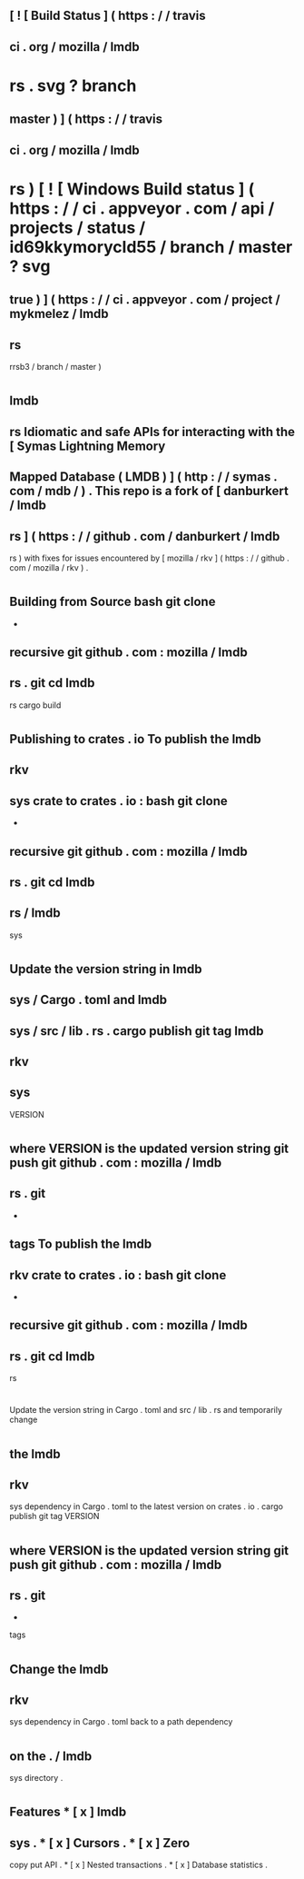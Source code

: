 [
!
[
Build
Status
]
(
https
:
/
/
travis
-
ci
.
org
/
mozilla
/
lmdb
-
rs
.
svg
?
branch
=
master
)
]
(
https
:
/
/
travis
-
ci
.
org
/
mozilla
/
lmdb
-
rs
)
[
!
[
Windows
Build
status
]
(
https
:
/
/
ci
.
appveyor
.
com
/
api
/
projects
/
status
/
id69kkymorycld55
/
branch
/
master
?
svg
=
true
)
]
(
https
:
/
/
ci
.
appveyor
.
com
/
project
/
mykmelez
/
lmdb
-
rs
-
rrsb3
/
branch
/
master
)
#
lmdb
-
rs
Idiomatic
and
safe
APIs
for
interacting
with
the
[
Symas
Lightning
Memory
-
Mapped
Database
(
LMDB
)
]
(
http
:
/
/
symas
.
com
/
mdb
/
)
.
This
repo
is
a
fork
of
[
danburkert
/
lmdb
-
rs
]
(
https
:
/
/
github
.
com
/
danburkert
/
lmdb
-
rs
)
with
fixes
for
issues
encountered
by
[
mozilla
/
rkv
]
(
https
:
/
/
github
.
com
/
mozilla
/
rkv
)
.
#
#
Building
from
Source
bash
git
clone
-
-
recursive
git
github
.
com
:
mozilla
/
lmdb
-
rs
.
git
cd
lmdb
-
rs
cargo
build
#
#
Publishing
to
crates
.
io
To
publish
the
lmdb
-
rkv
-
sys
crate
to
crates
.
io
:
bash
git
clone
-
-
recursive
git
github
.
com
:
mozilla
/
lmdb
-
rs
.
git
cd
lmdb
-
rs
/
lmdb
-
sys
#
Update
the
version
string
in
lmdb
-
sys
/
Cargo
.
toml
and
lmdb
-
sys
/
src
/
lib
.
rs
.
cargo
publish
git
tag
lmdb
-
rkv
-
sys
-
VERSION
#
where
VERSION
is
the
updated
version
string
git
push
git
github
.
com
:
mozilla
/
lmdb
-
rs
.
git
-
-
tags
To
publish
the
lmdb
-
rkv
crate
to
crates
.
io
:
bash
git
clone
-
-
recursive
git
github
.
com
:
mozilla
/
lmdb
-
rs
.
git
cd
lmdb
-
rs
#
Update
the
version
string
in
Cargo
.
toml
and
src
/
lib
.
rs
and
temporarily
change
#
the
lmdb
-
rkv
-
sys
dependency
in
Cargo
.
toml
to
the
latest
version
on
crates
.
io
.
cargo
publish
git
tag
VERSION
#
where
VERSION
is
the
updated
version
string
git
push
git
github
.
com
:
mozilla
/
lmdb
-
rs
.
git
-
-
tags
#
Change
the
lmdb
-
rkv
-
sys
dependency
in
Cargo
.
toml
back
to
a
path
dependency
#
on
the
.
/
lmdb
-
sys
directory
.
#
#
Features
*
[
x
]
lmdb
-
sys
.
*
[
x
]
Cursors
.
*
[
x
]
Zero
-
copy
put
API
.
*
[
x
]
Nested
transactions
.
*
[
x
]
Database
statistics
.

